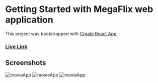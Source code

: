 # Getting Started with MegaFlix web application

This project was bootstrapped with [Create React App](https://github.com/facebook/create-react-app).

### [Live Link](https://saifmohamedo.github.io)

## Screenshots
![movieApp](https://i.ibb.co/Jd6wMBs/Screenshot-2.png)
![movieApp](https://i.ibb.co/42zC90F/Screenshot-3.png)
![movieApp](https://i.ibb.co/hB2pGhF/Screenshot-4.png)
